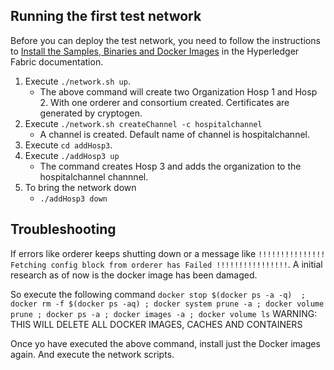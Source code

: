 ## Running the first test network

Before you can deploy the test network, you need to follow the instructions to [Install the Samples, Binaries and Docker Images](https://hyperledger-fabric.readthedocs.io/en/latest/install.html) in the Hyperledger Fabric documentation.

1. Execute ```./network.sh up```.
    - The above command will create two Organization Hosp 1 and Hosp 2. With one orderer and consortium created. Certificates are generated by cryptogen.
2. Execute ```./network.sh createChannel -c hospitalchannel```
    - A channel is created. Default name of channel is hospitalchannel.
3. Execute ```cd addHosp3```.
4. Execute ```./addHosp3 up``` 
    - The command creates Hosp 3 and adds the organization to the hospitalchannel channnel.
5. To bring the network down 
    - ```./addHosp3 down```

## Troubleshooting
If errors like orderer keeps shutting down or a message like 
```!!!!!!!!!!!!!!! Fetching config block from orderer has Failed !!!!!!!!!!!!!!!!```. A initial research as of now is the docker image has been damaged. 

So execute the following command 
```docker stop $(docker ps -a -q)  ; docker rm -f $(docker ps -aq) ; docker system prune -a ; docker volume prune ; docker ps -a ; docker images -a ; docker volume ls```
WARNING: THIS WILL DELETE ALL DOCKER IMAGES, CACHES AND CONTAINERS

Once yo have executed the above command, install just the Docker images again. And execute the network scripts.